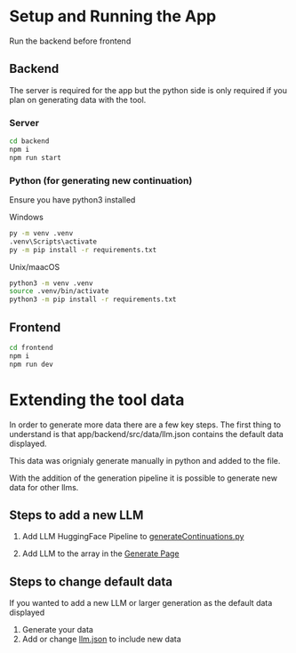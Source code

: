 # Setup and Running the App

Run the backend before frontend

## Backend

The server is required for the app but the python side is only required if you plan on generating data with the tool.

### Server

```bash
cd backend
npm i
npm run start
```

### Python (for generating new continuation)

Ensure you have python3 installed

Windows

```bash
py -m venv .venv
.venv\Scripts\activate
py -m pip install -r requirements.txt
```

Unix/maacOS

```bash
python3 -m venv .venv
source .venv/bin/activate
python3 -m pip install -r requirements.txt
```

## Frontend

```bash
cd frontend
npm i
npm run dev
```

# Extending the tool data

In order to generate more data there are a few key steps.
The first thing to understand is that app/backend/src/data/llm.json contains the default data displayed.

This data was orignialy generate manually in python and added to the file.

With the addition of the generation pipeline it is possible to generate new data for other llms.

## Steps to add a new LLM

1. Add LLM HuggingFace Pipeline to [generateContinuations.py](backend/src/python/generate/generateContinuations.py)

2. Add LLM to the array in the [Generate Page](frontend/src/app/generate/page.tsx)

## Steps to change default data

If you wanted to add a new LLM or larger generation as the default data displayed

1. Generate your data
2. Add or change [llm.json](backend/src/data/llm.json) to include new data
